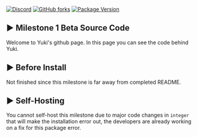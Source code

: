 [![Discord](https://discordapp.com/api/guilds/503423569192157184/widget.png?style=shield)](https://discord.gg/ck8kajr)
[![GitHub forks](https://img.shields.io/github/forks/yukidiscordbot/Yuki-Public)](https://github.com/yukidiscordbot/Yuki-Public/network)
[![Package Version](https://img.shields.io/github/package-json/v/yukidiscordbot/Yuki-Public)](https://www.npmjs.com)


## ▶ Milestone 1 Beta Source Code

Welcome to Yuki's github page. In this page you can see the code behind Yuki.


## ▶ Before Install
Not finished since this milestone is far away from completed README.

## ▶ Self-Hosting 
You cannot self-host this milestone due to major code changes in `integer` that will make the installation error out, the developers are already working on a fix for this package error.
